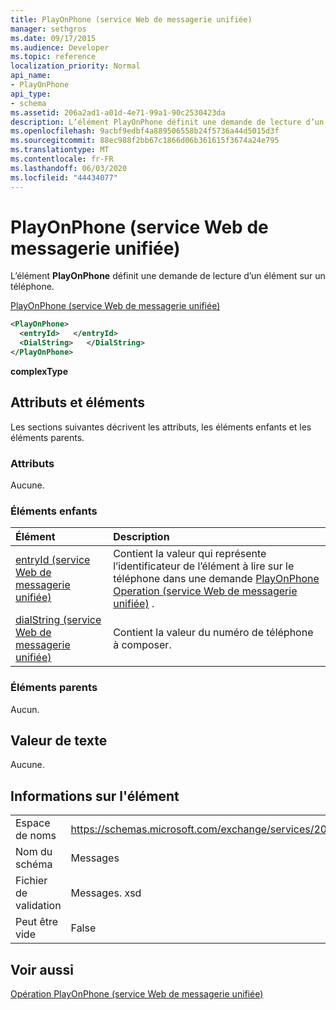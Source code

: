 ```yaml
---
title: PlayOnPhone (service Web de messagerie unifiée)
manager: sethgros
ms.date: 09/17/2015
ms.audience: Developer
ms.topic: reference
localization_priority: Normal
api_name:
- PlayOnPhone
api_type:
- schema
ms.assetid: 206a2ad1-a01d-4e71-99a1-90c2530423da
description: L’élément PlayOnPhone définit une demande de lecture d’un élément sur un téléphone.
ms.openlocfilehash: 9acbf9edbf4a889506558b24f5736a44d5015d3f
ms.sourcegitcommit: 88ec988f2bb67c1866d06b361615f3674a24e795
ms.translationtype: MT
ms.contentlocale: fr-FR
ms.lasthandoff: 06/03/2020
ms.locfileid: "44434077"
---
```

# <a name="playonphone-um-web-service"></a>PlayOnPhone (service Web de messagerie unifiée)

L’élément **PlayOnPhone** définit une demande de lecture d’un élément sur un téléphone. 
  
[PlayOnPhone (service Web de messagerie unifiée)](playonphone-um-web-service.md)
  
```xml
<PlayOnPhone>
  <entryId>   </entryId>
  <DialString>   </DialString>
</PlayOnPhone>
```

 **complexType**
## <a name="attributes-and-elements"></a>Attributs et éléments

Les sections suivantes décrivent les attributs, les éléments enfants et les éléments parents.
  
### <a name="attributes"></a>Attributs

Aucune.
  
### <a name="child-elements"></a>Éléments enfants

|**Élément**|**Description**|
|:-----|:-----|
|[entryId (service Web de messagerie unifiée)](entryid-um-web-service.md) <br/> |Contient la valeur qui représente l’identificateur de l’élément à lire sur le téléphone dans une demande [PlayOnPhone Operation (service Web de messagerie unifiée)](playonphone-operation-um-web-service.md) .  <br/> |
|[dialString (service Web de messagerie unifiée)](dialstring-um-web-service.md) <br/> |Contient la valeur du numéro de téléphone à composer.  <br/> |
   
### <a name="parent-elements"></a>Éléments parents

Aucun.
  
## <a name="text-value"></a>Valeur de texte

Aucune.
  
## <a name="element-information"></a>Informations sur l'élément

|||
|:-----|:-----|
|Espace de noms  <br/> |https://schemas.microsoft.com/exchange/services/2006/messages  <br/> |
|Nom du schéma  <br/> |Messages  <br/> |
|Fichier de validation  <br/> |Messages. xsd  <br/> |
|Peut être vide  <br/> |False  <br/> |
   
## <a name="see-also"></a>Voir aussi



[Opération PlayOnPhone (service Web de messagerie unifiée)](playonphone-operation-um-web-service.md)

